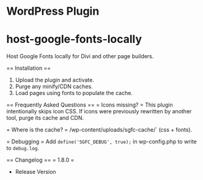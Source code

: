 # WordPress Plugin
# host-google-fonts-locally

Host Google Fonts locally for Divi and other page builders.

== Installation ==
1. Upload the plugin and activate.
2. Purge any minify/CDN caches.
3. Load pages using fonts to populate the cache.

== Frequently Asked Questions ==
= Icons missing? =
This plugin intentionally skips icon CSS. If icons were previously rewritten by another tool, purge its cache and CDN.

= Where is the cache? =
/wp-content/uploads/sgfc-cache/` (css + fonts).

= Debugging =
Add `define('SGFC_DEBUG', true);` in wp-config.php to write to `debug.log`.

== Changelog ==
= 1.8.0 =
* Release Version

